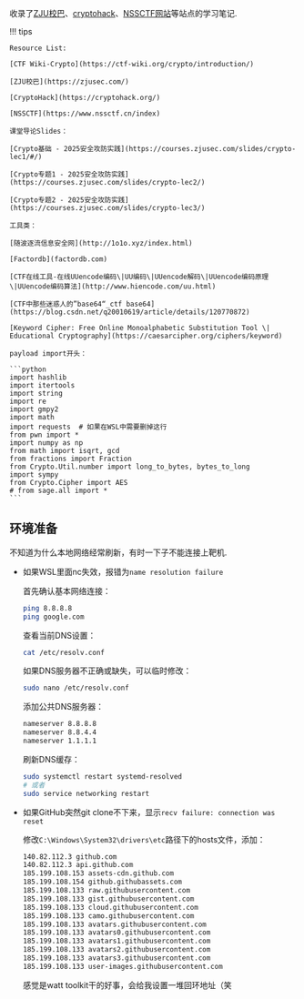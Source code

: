收录了[ZJU校巴](https://zjusec.com)、[cryptohack](https://cryptohack.org)、[NSSCTF网站](https://www.nssctf.cn)等站点的学习笔记.

!!! tips

    Resource List:

    [CTF Wiki-Crypto](https://ctf-wiki.org/crypto/introduction/)

    [ZJU校巴](https://zjusec.com/)

    [CryptoHack](https://cryptohack.org/)

    [NSSCTF](https://www.nssctf.cn/index)

    课堂导论Slides：

    [Crypto基础 - 2025安全攻防实践](https://courses.zjusec.com/slides/crypto-lec1/#/)

    [Crypto专题1 - 2025安全攻防实践](https://courses.zjusec.com/slides/crypto-lec2/)

    [Crypto专题2 - 2025安全攻防实践](https://courses.zjusec.com/slides/crypto-lec3/)

    工具类：

    [随波逐流信息安全网](http://1o1o.xyz/index.html)

    [Factordb](factordb.com)

    [CTF在线工具-在线UUencode编码\|UU编码\|UUencode解码\|UUencode编码原理\|UUencode编码算法](http://www.hiencode.com/uu.html)

    [CTF中那些迷惑人的”base64“_ctf base64](https://blog.csdn.net/q20010619/article/details/120770872)

    [Keyword Cipher: Free Online Monoalphabetic Substitution Tool \| Educational Cryptography](https://caesarcipher.org/ciphers/keyword)

    payload import开头：

    ```python
    import hashlib
    import itertools
    import string
    import re
    import gmpy2
    import math
    import requests  # 如果在WSL中需要删掉这行
    from pwn import *
    import numpy as np
    from math import isqrt, gcd
    from fractions import Fraction
    from Crypto.Util.number import long_to_bytes, bytes_to_long
    import sympy
    from Crypto.Cipher import AES
    # from sage.all import *
    ```

## 环境准备

不知道为什么本地网络经常刷新，有时一下子不能连接上靶机.

* 如果WSL里面nc失效，报错为`name resolution failure`

    首先确认基本网络连接：

    ```bash
    ping 8.8.8.8
    ping google.com
    ```

    查看当前DNS设置：

    ```bash
    cat /etc/resolv.conf
    ```

    如果DNS服务器不正确或缺失，可以临时修改：

    ```bash
    sudo nano /etc/resolv.conf
    ```

    添加公共DNS服务器：

    ```bash
    nameserver 8.8.8.8
    nameserver 8.8.4.4
    nameserver 1.1.1.1
    ```

    刷新DNS缓存：

    ```bash
    sudo systemctl restart systemd-resolved
    # 或者
    sudo service networking restart
    ```

* 如果GitHub突然git clone不下来，显示`recv failure: connection was reset`

    修改`C:\Windows\System32\drivers\etc`路径下的hosts文件，添加：

    ```bash
    140.82.112.3 github.com
    140.82.112.3 api.github.com
    185.199.108.153 assets-cdn.github.com
    185.199.108.154 github.githubassets.com
    185.199.108.133 raw.githubusercontent.com
    185.199.108.133 gist.githubusercontent.com
    185.199.108.133 cloud.githubusercontent.com
    185.199.108.133 camo.githubusercontent.com
    185.199.108.133 avatars.githubusercontent.com
    185.199.108.133 avatars0.githubusercontent.com
    185.199.108.133 avatars1.githubusercontent.com
    185.199.108.133 avatars2.githubusercontent.com
    185.199.108.133 avatars3.githubusercontent.com
    185.199.108.133 user-images.githubusercontent.com
    ```

    感觉是watt toolkit干的好事，会给我设置一堆回环地址（笑